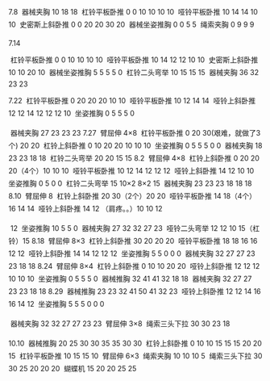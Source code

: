 
7.8
	器械夹胸 10 18 18
	杠铃平板卧推 0 0 10 10 10 10
	哑铃平板卧推 10 14 14 10 10
	史密斯上斜卧推 0 0 20 20 30 20
	器械坐姿推胸 0 0 5 5
	绳索夹胸 0 9 9 9

7.14

	杠铃平板卧推 0 0 10 10 10 10
	哑铃平板卧推 10 14 12 12 10 10
	史密斯上斜卧推 10 10 20 10
	器械坐姿推胸 5 5 5 5 0
	杠铃二头弯举 10 15 15 15
	器械夹胸 36 32 23 23

7.22
	杠铃平板卧推 0 20 20 20 10 10
	哑铃平板卧推 10 12 14 14
	哑铃上斜卧推 12 12 14 12 12 12 10
	坐姿推胸 0 5 5 5 0

	器械夹胸 27 23 23 23
7.27
	臂屈伸 4×8
	杠铃平板卧推 0 20 30(艰难，就做了3个) 20 20 
	杠铃上斜卧推 0 10 20 20 10 10 10
	坐姿推胸 0 5 5 5 0 0
	器械夹胸 18 23 23 18 18 
	杠铃二头弯举 20 20 15 15
8.2
	臂屈伸 4×8
	杠铃上斜卧推 0 20 20 20（4个）10 10 10
	哑铃平板卧推 10 12 14 12 12 12
	哑铃上斜卧推 14 12 10 10
	坐姿推胸 0 5 0 0
	杠铃二头弯举 15 10×2 8×2 15
	器械夹胸 23 23 23 18 18 18
8.10
	臂屈伸 8
	杠铃上斜卧推 20 30（2个）20 20
	哑铃平板卧推 14 18（4个）16 14 14
	哑铃上斜卧推 14 12 （肩疼。。）10 10 12 

	12
	坐姿推胸 10 5 5 0
	器械夹胸 27 32 32 27 23
	哑铃二头弯举 12 12 10 15（杠铃）15
8.18
	臂屈伸 8×3
	杠铃上斜卧推 30 20 20 20
	哑铃平板卧推 18 18 16 16 12 12
	哑铃上斜卧推 14 14 12 12 12
	坐姿推胸 5 5 0 0 0
	器械夹胸 32 27 27 23 23 18 18
8.24
	臂屈伸 8×4 
	杠铃上斜卧推 0 10 10 20 20
	哑铃上斜卧推 12 12 12 10 10 10
	坐姿推胸 0 5 5 5 0
	器械推胸 32 41 41 32 18 18
	器械夹胸 32 27 27 23 23 18 18
8.29
	器械推胸 23 23 32 41 50 41 32 23
	哑铃上斜卧推 12 12 14 16 16 14 12
	坐姿推胸 5 5 5 0 0 0

	器械夹胸 32 32 27 27 23 23
	臂屈伸 3×8
	绳索三头下拉 30 30 23 18

10.10
	器械推胸 20 25 30 30 35 35 30 30
	杠铃上斜卧推 0 10 10 15 15 15 20 20 15
	杠铃平板卧推 10 15 15 10
	臂屈伸 6×3
	绳索夹胸 10 10 10 5
	绳索三头下拉 30 30 25 20 20 20
	蝴蝶机 15 20 20 25 25 
